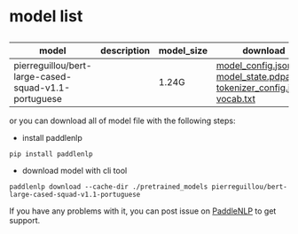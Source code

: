 #  model list

##  

| model  | description | model_size  | download         |
| --- | --- | --- | --- |
|pierreguillou/bert-large-cased-squad-v1.1-portuguese|  | 1.24G | [model_config.json](https://bj.bcebos.com/paddlenlp/models/community/pierreguillou/bert-large-cased-squad-v1.1-portuguese/model_config.json)<br>[model_state.pdparams](https://bj.bcebos.com/paddlenlp/models/community/pierreguillou/bert-large-cased-squad-v1.1-portuguese/model_state.pdparams)<br>[tokenizer_config.json](https://bj.bcebos.com/paddlenlp/models/community/pierreguillou/bert-large-cased-squad-v1.1-portuguese/tokenizer_config.json)<br>[vocab.txt](https://bj.bcebos.com/paddlenlp/models/community/pierreguillou/bert-large-cased-squad-v1.1-portuguese/vocab.txt) |

or you can download all of model file with the following steps:

* install paddlenlp

```shell
pip install paddlenlp
```

* download model with cli tool

```shell
paddlenlp download --cache-dir ./pretrained_models pierreguillou/bert-large-cased-squad-v1.1-portuguese
```

If you have any problems with it, you can post issue on [PaddleNLP](https://github.com/PaddlePaddle/PaddleNLP) to get support.
